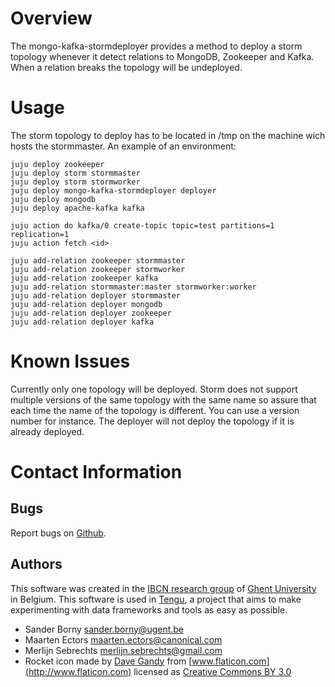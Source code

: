Overview
========

The mongo-kafka-stormdeployer provides a method to deploy a storm topology whenever it detect relations to MongoDB, Zookeeper and Kafka. When a relation breaks the topology will be undeployed.

Usage
=====

The storm topology to deploy has to be located in /tmp on the machine wich hosts the stormmaster.
An example of an environment:
```
juju deploy zookeeper
juju deploy storm stormmaster
juju deploy storm stormworker
juju deploy mongo-kafka-stormdeployer deployer
juju deploy mongodb
juju deploy apache-kafka kafka

juju action do kafka/0 create-topic topic=test partitions=1 replication=1
juju action fetch <id>

juju add-relation zookeeper stormmaster
juju add-relation zookeeper stormworker
juju add-relation zookeeper kafka
juju add-relation stormmaster:master stormworker:worker
juju add-relation deployer stormmaster
juju add-relation deployer mongodb
juju add-relation deployer zookeeper
juju add-relation deployer kafka

```

Known Issues
============
Currently only one topology will be deployed.
Storm does not support multiple versions of the same topology with the same name so assure that each time the name of the topology is different. You can use a version number for instance. The deployer will not deploy the topology if it is already deployed.



# Contact Information

## Bugs

Report bugs on [Github](https://github.com/IBCNServices/tengu-charms/issues).

## Authors

This software was created in the [IBCN research group](https://www.ibcn.intec.ugent.be/) of [Ghent University](http://www.ugent.be/en) in Belgium. This software is used in [Tengu](http://tengu.intec.ugent.be), a project that aims to make experimenting with data frameworks and tools as easy as possible.

- Sander Borny <sander.borny@ugent.be>
- Maarten Ectors <maarten.ectors@canonical.com>
- Merlijn Sebrechts <merlijn.sebrechts@gmail.com>
- Rocket icon made by [Dave Gandy](http://www.flaticon.com/authors/dave-gandy) from [www.flaticon.com](http://www.flaticon.com) licensed as [Creative Commons BY 3.0](http://creativecommons.org/licenses/by/3.0/)
